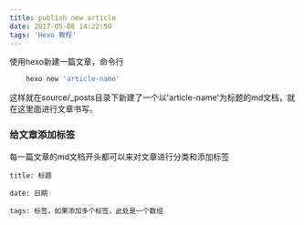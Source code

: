 ```yaml
---
title: publish new article
date: 2017-05-08 14:22:59
tags: 'Hexo 教程'
---
```

使用hexo新建一篇文章，命令行
``` bash
    hexo new 'article-name'
```
这样就在source/_posts目录下新建了一个以'article-name'为标题的md文档，就在这里面进行文章书写。  

<!-- more -->

### 给文章添加标签           

每一篇文章的md文档开头都可以来对文章进行分类和添加标签           
``` 
title: 标题    

date: 日期

tags: 标签，如果添加多个标签，此处是一个数组
```